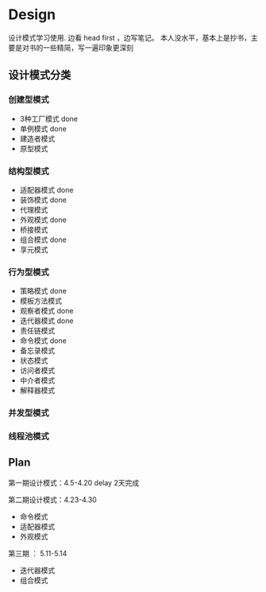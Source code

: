 # Design
设计模式学习使用.
边看 head first ，边写笔记。
本人没水平，基本上是抄书，主要是对书的一些精简，写一遍印象更深刻

## 设计模式分类
### 创建型模式
- 3种工厂模式        done
- 单例模式          done
- 建造者模式
- 原型模式
### 结构型模式
- 适配器模式         done
- 装饰模式          done
- 代理模式
- 外观模式          done
- 桥接模式
- 组合模式          done
- 享元模式
### 行为型模式
- 策略模式          done
- 模板方法模式
- 观察者模式         done
- 迭代器模式         done
- 责任链模式
- 命令模式          done
- 备忘录模式
- 状态模式
- 访问者模式
- 中介者模式
- 解释器模式
### 并发型模式
### 线程池模式

## Plan

第一期设计模式：4.5-4.20
delay 2天完成

第二期设计模式：4.23-4.30
- 命令模式
- 适配器模式 
- 外观模式

第三期 ： 5.11-5.14
- 迭代器模式
- 组合模式